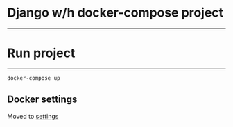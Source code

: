 # Django w/h docker-compose project
-----------------------------------

# Run project
-------------
```
docker-compose up
```

Docker settings
---------------

Moved to [settings](https://docs.docker.com/compose/install/)
